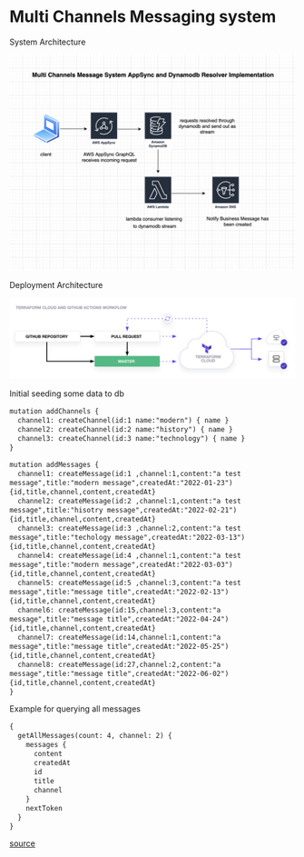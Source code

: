 # Multi Channels Messaging system

System Architecture

![img](/assets/architecture_diagram.png)

Deployment Architecture

![img](/assets/deployment.png)

Initial seeding some data to db

```
mutation addChannels {
  channel1: createChannel(id:1 name:"modern") { name }
  channel2: createChannel(id:2 name:"history") { name }
  channel3: createChannel(id:3 name:"technology") { name }
}
```

```
mutation addMessages {
  channel1: createMessage(id:1 ,channel:1,content:"a test message",title:"modern message",createdAt:"2022-01-23"){id,title,channel,content,createdAt}
  channel2: createMessage(id:2 ,channel:1,content:"a test message",title:"hisotry message",createdAt:"2022-02-21"){id,title,channel,content,createdAt}
  channel3: createMessage(id:3 ,channel:2,content:"a test message",title:"techology message",createdAt:"2022-03-13"){id,title,channel,content,createdAt}
  channel4: createMessage(id:4 ,channel:1,content:"a test message",title:"modern message",createdAt:"2022-03-03"){id,title,channel,content,createdAt}
  channel5: createMessage(id:5 ,channel:3,content:"a test message",title:"message title",createdAt:"2022-02-13"){id,title,channel,content,createdAt}
  channel6: createMessage(id:15,channel:3,content:"a message",title:"message title",createdAt:"2022-04-24"){id,title,channel,content,createdAt}
  channel7: createMessage(id:14,channel:1,content:"a message",title:"message title",createdAt:"2022-05-25"){id,title,channel,content,createdAt}
  channel8: createMessage(id:27,channel:2,content:"a message",title:"message title",createdAt:"2022-06-02"){id,title,channel,content,createdAt}
}
```

Example for querying all messages

```
{
  getAllMessages(count: 4, channel: 2) {
    messages {
      content
      createdAt
      id
      title
      channel
    }
    nextToken
  }
}
```

[source](https://gist.github.com/skylinezum/fb789509faea5dda4442e4d7dfe1342f)
